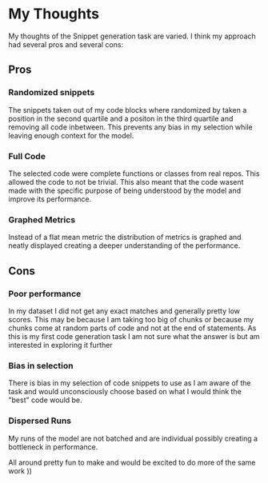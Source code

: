 # My Thoughts 

My thoughts of the Snippet generation task are varied. I think my approach had several pros and several cons:

## Pros

### Randomized snippets
The snippets taken out of my code blocks where randomized by taken a position in the second quartile and a positon in the third quartile 
and removing all code inbetween. This prevents any bias in my selection while leaving enough context for the model.

### Full Code
The selected code were complete functions or classes from real repos. This allowed the code to not be trivial. This also meant that 
the code wasent made with the specific purpose of being understood by the model and improve its performance.

### Graphed Metrics
Instead of a flat mean metric the distribution of metrics is graphed and neatly displayed creating a deeper understanding of the performance.


## Cons

### Poor performance
In my dataset I did not get any exact matches and generally pretty low scores. This may be because I am taking too big of chunks or because my chunks come at random parts of code and not at the end of statements.
As this is my first code generation task I am not sure what the answer is but am interested in exploring it further

### Bias in selection 

There is bias in my selection of code snippets to use as I am aware of the task and would unconsciously choose based on what I would think the "best" code would be.

### Dispersed Runs
My runs of the model are not batched and are individual possibly creating a bottleneck in performance.

All around pretty fun to make and would be excited to do more of the same work ))